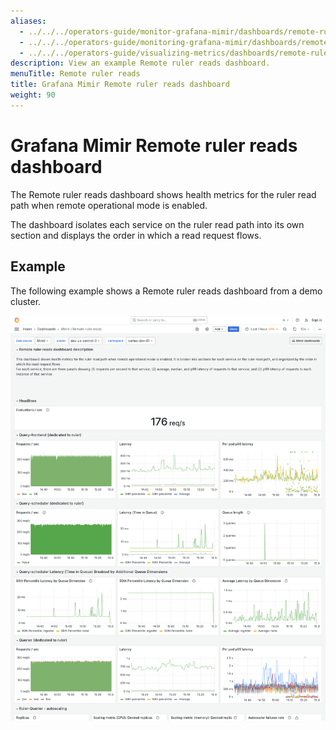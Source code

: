 ```yaml
---
aliases:
  - ../../../operators-guide/monitor-grafana-mimir/dashboards/remote-ruler-reads/
  - ../../../operators-guide/monitoring-grafana-mimir/dashboards/remote-ruler-reads/
  - ../../../operators-guide/visualizing-metrics/dashboards/remote-ruler-reads/
description: View an example Remote ruler reads dashboard.
menuTitle: Remote ruler reads
title: Grafana Mimir Remote ruler reads dashboard
weight: 90
---
```


# Grafana Mimir Remote ruler reads dashboard

The Remote ruler reads dashboard shows health metrics for the ruler read path when remote operational mode is enabled.

The dashboard isolates each service on the ruler read path into its own section and displays the order in which a read request flows.

## Example

The following example shows a Remote ruler reads dashboard from a demo cluster.

![Grafana Mimir Remote ruler reads dashboard](mimir-remote-ruler-reads.png)
